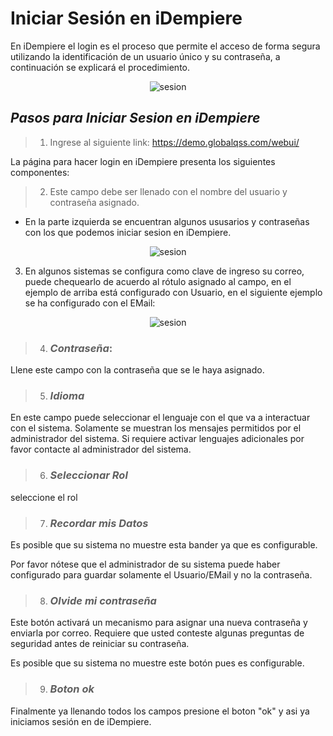 # Iniciar Sesión en iDempiere

En iDempiere el login es el proceso que permite el acceso de forma segura utilizando la identificación de un usuario único y su contraseña, a continuación se explicará el procedimiento.

<center>

![sesion](https://www.idempiere.org/wp-content/uploads/2020/12/mobileheader12.jpg)
</center>

## *Pasos para Iniciar Sesion en iDempiere*

> 1. Ingrese al siguiente link: https://demo.globalqss.com/webui/

 La página para hacer login en iDempiere presenta los siguientes componentes:

> 2. Este campo debe ser llenado con el nombre del usuario y contraseña asignado.

- En la parte izquierda se encuentran algunos ususarios y contraseñas con los que podemos iniciar sesion en iDempiere.


<center>

![sesion](https://wiki.idempiere.org/w-es/images/9/9d/LoginPanel.png)
</center>

 3. En algunos sistemas se configura como clave de ingreso su correo, puede chequearlo de acuerdo al rótulo asignado al campo, en el ejemplo de arriba está configurado con Usuario, en el siguiente ejemplo se ha configurado con el EMail:

<center>

![sesion](https://wiki.idempiere.org/w-es/images/b/bf/LoginWithEMail.png)
</center>

> 4. ### *Contraseña*:
Llene este campo con la contraseña que se le haya asignado.

> 5. ### *Idioma*
En este campo puede seleccionar el lenguaje con el que va a interactuar con el sistema. Solamente se muestran los mensajes permitidos por el administrador del sistema. Si requiere activar lenguajes adicionales por favor contacte al administrador del sistema.

> 6. ### *Seleccionar Rol*
seleccione el rol

> 7. ### *Recordar mis Datos*

Es posible que su sistema no muestre esta bander ya que es configurable.

Por favor nótese que el administrador de su sistema puede haber configurado  para guardar solamente el Usuario/EMail y no la contraseña.

> 8. ### *Olvide mi contraseña*
Este botón activará un mecanismo para asignar una nueva contraseña y enviarla por correo. Requiere que usted conteste algunas preguntas de seguridad antes de reiniciar su contraseña.

Es posible que su sistema no muestre este botón pues es configurable.

> 9. ### *Boton ok*
Finalmente ya llenando todos los campos presione el boton "ok" y  asi ya iniciamos sesión en de iDempiere.

